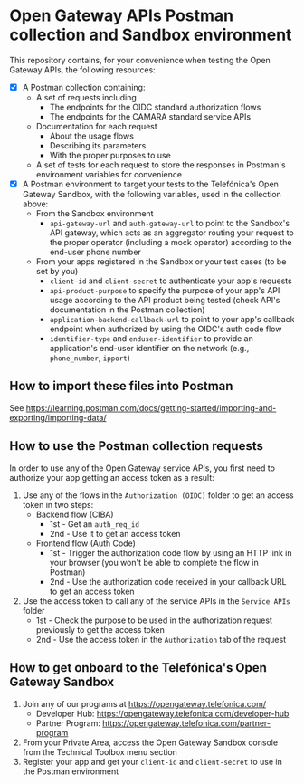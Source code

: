 # Open Gateway APIs Postman collection and Sandbox environment

This repository contains, for your convenience when testing the Open Gateway APIs, the following resources:
- [x] A Postman collection containing:
	- A set of requests including
		- The endpoints for the OIDC standard authorization flows
		- The endpoints for the CAMARA standard service APIs
	- Documentation for each request
		- About the usage flows
		- Describing its parameters
		- With the proper purposes to use
	- A set of tests for each request to store the responses in Postman's environment variables for convenience
- [x] A Postman environment to target your tests to the Telefónica's Open Gateway Sandbox, with the following variables, used in the collection above:
	- From the Sandbox environment
		- `api-gateway-url` and `auth-gateway-url` to point to the Sandbox's API gateway, which acts as an aggregator routing your request to the proper operator (including a mock operator) according to the end-user phone number
	- From your apps registered in the Sandbox or your test cases (to be set by you)
		- `client-id` and `client-secret` to authenticate your app's requests
		- `api-product-purpose` to specify the purpose of your app's API usage according to the API product being tested (check API's documentation in the Postman collection)
		- `application-backend-callback-url` to point to your app's callback endpoint when authorized by using the OIDC's auth code flow
		- `identifier-type` and `enduser-identifier` to provide an application's end-user identifier on the network (e.g., `phone_number`, `ipport`)

## How to import these files into Postman

See https://learning.postman.com/docs/getting-started/importing-and-exporting/importing-data/

## How to use the Postman collection requests

In order to use any of the Open Gateway service APIs, you first need to authorize your app getting an access token as a result:

1. Use any of the flows in the `Authorization (OIDC)` folder to get an access token in two steps:
	- Backend flow (CIBA)
		- 1st - Get an `auth_req_id`
		- 2nd - Use it to get an access token
	- Frontend flow (Auth Code)
		- 1st - Trigger the authorization code flow by using an HTTP link in your browser (you won't be able to complete the flow in Postman)
		- 2nd - Use the authorization code received in your callback URL to get an access token
2. Use the access token to call any of the service APIs in the `Service APIs` folder
	- 1st - Check the purpose to be used in the authorization request previously to get the access token
	- 2nd - Use the access token in the `Authorization` tab of the request

## How to get onboard to the Telefónica's Open Gateway Sandbox

1. Join any of our programs at https://opengateway.telefonica.com/
	- Developer Hub: https://opengateway.telefonica.com/developer-hub
	- Partner Program: https://opengateway.telefonica.com/partner-program
2. From your Private Area, access the Open Gateway Sandbox console from the Technical Toolbox menu section
3. Register your app and get your `client-id` and `client-secret` to use in the Postman environment

